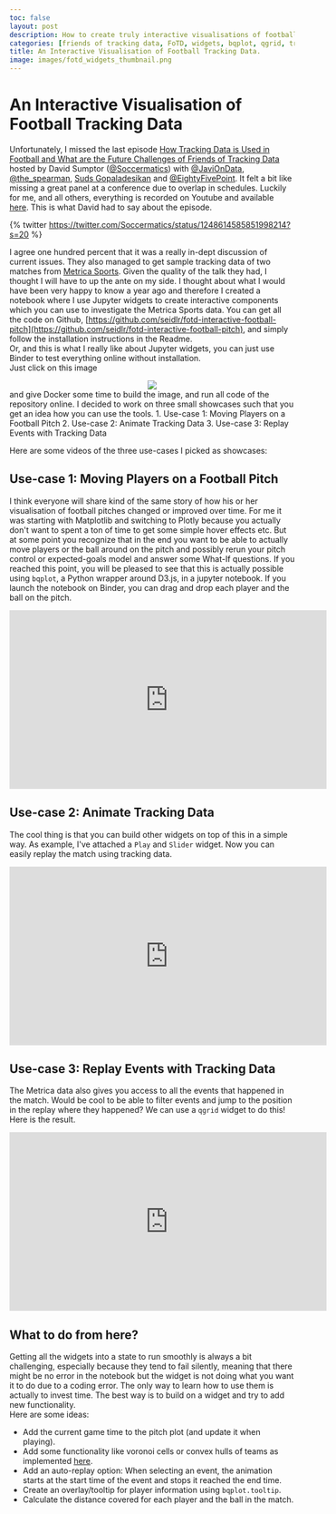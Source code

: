 ```yaml
---
toc: false
layout: post
description: How to create truly interactive visualisations of football tracking data. Sample data from Metrica Sports is used to present three use-cases. How to be able to drag players on the football pitch. How to animate the tracking data. And how to use event and tracking data together to filter for interesting actions.
categories: [friends of tracking data, FoTD, widgets, bqplot, qgrid, tracking data, metrica sports]
title: An Interactive Visualisation of Football Tracking Data.
image: images/fotd_widgets_thumbnail.png
---
```

# An Interactive Visualisation of Football Tracking Data
Unfortunately, I missed the last episode [How Tracking Data is Used in Football and What are the Future Challenges of Friends of Tracking Data](https://www.youtube.com/watch?v=kHTq9cwdkGA) hosted by David Sumptor ([@Soccermatics](https://twitter.com/Soccermatics)) with [@JaviOnData](https://twitter.com/JaviOnData), [@the_spearman](https://twitter.com/the_spearman), [Suds Gopaladesikan](https://www.linkedin.com/in/sudarshan-gopaladesikan-24321a29/) and [@EightyFivePoint](https://twitter.com/EightyFivePoint). It felt a bit like missing a great panel at a conference due to overlap in schedules. Luckily for me, and all others, everything is recorded on Youtube and available [here](https://www.youtube.com/watch?v=kHTq9cwdkGA). This is what David had to say about the episode.

{% twitter https://twitter.com/Soccermatics/status/1248614585851998214?s=20 %}

I agree one hundred percent that it was a really in-dept discussion of current issues. They also managed to get sample tracking data of two matches from [Metrica Sports](https://github.com/metrica-sports/sample-data). Given the quality of the talk they had, I thought I will have to up the ante on my side. I thought about what I would have been very happy to know a year ago and therefore I created a notebook where I use Jupyter widgets to create interactive components which you can use to investigate the Metrica Sports data. You can get all the code on Github, [https://github.com/seidlr/fotd-interactive-football-pitch](https://github.com/seidlr/fotd-interactive-football-pitch), and simply follow the installation instructions in the Readme.  
Or, and this is what I really like about Jupyter widgets, you can just use Binder to test everything online without installation.   
Just click on this image   
<center>
<a href="https://mybinder.org/v2/gh/seidlr/fotd-interactive-football-pitch/master?filepath=Interactive-Football-Pitch.ipynb" target="_blank" ><img src="https://mybinder.org/badge_logo.svg"></a>
</center>
and give Docker some time to build the image, and run all code of the repository online.  
I decided to work on three small showcases such that you get an idea how you can use the tools.
1. Use-case 1: Moving Players on a Football Pitch
2. Use-case 2: Animate Tracking Data
3. Use-case 3: Replay Events with Tracking Data  

Here are some videos of the three use-cases I picked as showcases:
##  Use-case 1: Moving Players on a Football Pitch
I think everyone will share kind of the same story of how his or her visualisation of football pitches changed or improved over time. For me it was starting with Matplotlib and switching to Plotly because you actually don't want to spent a ton of time to get some simple hover effects etc. But at some point you recognize that in the end you want to be able to actually move players or the ball around on the pitch and possibly rerun your pitch control or expected-goals model and answer some What-If questions. If you reached this point, you will be pleased to see that this is actually possible using `bqplot`, a Python wrapper around D3.js, in a jupyter notebook. If you launch the notebook on Binder, you can drag and drop each player and the ball on the pitch.

<center>
    <iframe width="560" height="315" src="https://www.youtube.com/embed/Kx9IY_HAkK8" frameborder="0" allowfullscreen></iframe>
</center>


## Use-case 2: Animate Tracking Data
The cool thing is that you can build other widgets on top of this in a simple way. As example, I've attached a `Play` and `Slider` widget. Now you can easily replay the match using tracking data.

<center>
    <iframe width="560" height="315" src="https://www.youtube.com/embed/giqCwm85NzY" frameborder="0" allowfullscreen></iframe>
</center>


## Use-case 3: Replay Events with Tracking Data
The Metrica data also gives you access to all the events that happened in the match. Would be cool to be able to filter events and jump to the position in the replay where they happened? We can use a `qgrid` widget to do this! Here is the result.

<center>
    <iframe width="560" height="315" src="https://www.youtube.com/embed/RhDjOxW_qrY" frameborder="0" allowfullscreen></iframe>
</center>

## What to do from here?
Getting all the widgets into a state to run smoothly is always a bit challenging, especially because they tend to fail silently, meaning that there might be no error in the notebook but the widget is not doing what you want it to do due to a coding error. The only way to learn how to use them is actually to invest time. The best way is to build on a widget and try to add new functionality.  
Here are some ideas:
- Add the current game time to the pitch plot (and update it when playing).
- Add some functionality like voronoi cells or convex hulls of teams as implemented [here](https://github.com/seidlr/Game-Animation).
- Add an auto-replay option: When selecting an event, the animation starts at the start time of the event and stops it reached the end time.
- Create an overlay/tooltip for player information using `bqplot.tooltip`.
- Calculate the distance covered for each player and the ball in the match.
